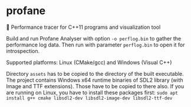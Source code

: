 # profane
:construction: Performance tracer for C++11 programs and visualization tool

Build and run Profane Analyser with option `-o perflog.bin` to gather the performance log data.
Then run with parameter `perflog.bin` to open it for introspection.

Supported platforms: Linux (CMake/gcc) and Windows (Visual C++)

Directory `assets` has to be copied to the directory of the built executable.
The project contains Windows x64 runtime binaries of SDL2 library (with Image and TTF extensions). Those have to be copied to there also.
If you are running on Linux, you have to install these packages first: `sudo apt install g++ cmake libsdl2-dev libsdl2-image-dev libsdl2-ttf-dev`
